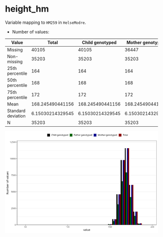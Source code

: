 # height_hm
Variable mapping to `HM259` in `HelseModre`.
- Number of values:

| Value | Total | Child genotyped | Mother genotyped | Father genotyped |
| ----- | ----- | --------------- | ---------------- | ---------------- |
| Missing | 40105 | 40105 | 36447 | 26057 |
| Non-missing | 35203 | 35203 | 35203 | 24027 |
| 25th percentile | 164 | 164 | 164 | 164 |
| 50th percentile | 168 | 168 | 168 | 168 |
| 75th percentile | 172 | 172 | 172 | 172 |
| Mean | 168.245490441156 | 168.245490441156 | 168.245490441156 | 168.327506555125 |
| Standard deviation | 6.15030214329545 | 6.15030214329545 | 6.15030214329545 | 6.0608263219266 |
| N | 35203 | 35203 | 35203 | 24027 |



![](height_hm_n.png)



